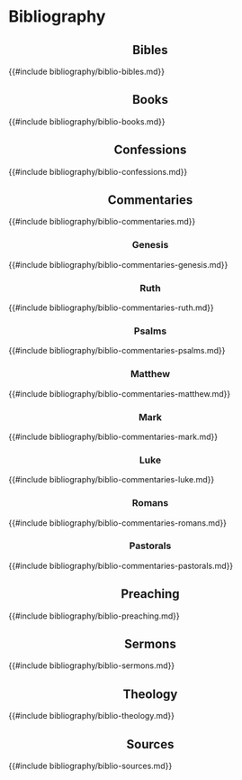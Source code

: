 # Bibliography

<style>

  h2, h3, h4 {
    text-align: center;
  }

</style>

<!-- toc -->

## Bibles

{{#include bibliography/biblio-bibles.md}}

## Books

{{#include bibliography/biblio-books.md}}

## Confessions

{{#include bibliography/biblio-confessions.md}}

## Commentaries

{{#include bibliography/biblio-commentaries.md}}

### Genesis

{{#include bibliography/biblio-commentaries-genesis.md}}

### Ruth

{{#include bibliography/biblio-commentaries-ruth.md}}

### Psalms

{{#include bibliography/biblio-commentaries-psalms.md}}

### Matthew

{{#include bibliography/biblio-commentaries-matthew.md}}

### Mark

{{#include bibliography/biblio-commentaries-mark.md}}

### Luke

{{#include bibliography/biblio-commentaries-luke.md}}

### Romans

{{#include bibliography/biblio-commentaries-romans.md}}

### Pastorals

{{#include bibliography/biblio-commentaries-pastorals.md}}

## Preaching

{{#include bibliography/biblio-preaching.md}}

## Sermons

{{#include bibliography/biblio-sermons.md}}

## Theology

{{#include bibliography/biblio-theology.md}}

## Sources

{{#include bibliography/biblio-sources.md}}

